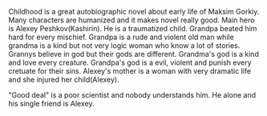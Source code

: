 Childhood is a great autobiographic novel about early life of Maksim Gorkiy.
Many characters are humanized and it makes novel really good.
Main hero is Alexey Peshkov(Kashirin).
He is a traumatized child.
Grandpa beated him hard for every mischief.
Grandpa is a rude and violent old man while grandma is a kind but not very logic woman who know a lot of stories.
Grannys believe in god but their gods are different.
Grandma's god is a kind and love every creature.
Grandpa's god is a evil, violent and punish every cretuate for their sins.
Alexey's mother is a woman with very dramatic life and she injured her child(Alexey).

"Good deal" is a poor scientist and nobody understands him.
He alone and his single friend is Alexey.
